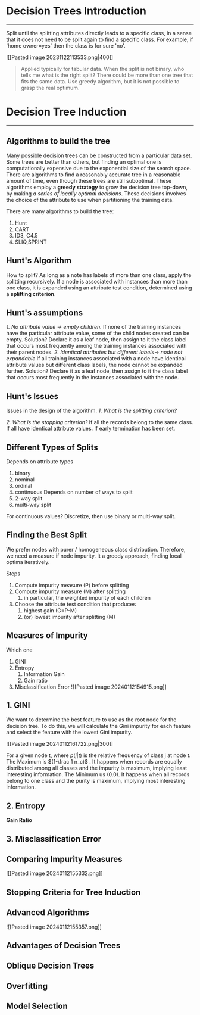 # Decision Trees Introduction
---
Split until the splitting attributes directly leads to a specific class, in a sense that it does not need to be split again to find a specific class.
For example, if 'home owner=yes' then the class is for sure 'no'.

![[Pasted image 20231122113533.png|400]]

> Applied typically for tabular data.
	When the split is not binary, who tells me what is the right split?
	There could be more than one tree that fits the same data.
	Use greedy algorithm, but it is not possible to grasp the real optimum.


# Decision Tree Induction
---
## Algorithms to build the tree
Many possible decision trees can be constructed from a particular data set.
Some trees are better than others, but finding an optimal one is computationally expensive due to the exponential size of the search space.
There are algorithms to find a reasonably accurate tree in a reasonable amount of time, even though these trees are still suboptimal.
These algorithms employ a **greedy strategy** to grow the decision tree top-down, by making *a series of locally optimal decisions*.
These decisions involves the choice of the attribute to use when partitioning the training data.

There are many algorithms to build the tree:
1. Hunt
2. CART
3. ID3, C4.5
4. SLIQ,SPRINT
## Hunt's Algorithm
How to split?
As long as a note has labels of more than one class, apply the splitting recursively.
If a node is associated with instances than more than one class, it is expanded using an attribute test condition, determined using a **splitting criterion**.
## Hunt's assumptions
*1. No attribute value -> empty children.*
If none of the training instances have the particular attribute value, some of the child nodes created can be empty.
Solution? Declare it as a leaf node, then assign to it the class label that occurs most frequently among the training instances associated with their parent nodes.
*2. Identical attributes but different labels-> node not expandable*
If all training instances associated with a node have identical attribute values but different class labels, the node cannot be expanded further.
Solution? Declare it as a leaf node, then assign to it the class label that occurs most frequently in the instances associated with the node.
## Hunt's Issues
Issues in the design of the algorithm.
*1. What is the splitting criterion?*


*2. What is the stopping criterion?*
If all the records belong to the same class.
If all have identical attribute values.
If early termination has been set.

## Different Types of Splits
Depends on attribute types
1. binary
2. nominal
3. ordinal
4. continuous
Depends on number of ways to split
1. 2-way split
2. multi-way split

For continuous values?
Discretize, then use binary or multi-way split.
## Finding the Best Split
We prefer nodes with purer / homogeneous class distribution.
Therefore, we need a measure if node impurity.
It a greedy approach, finding local optima iteratively.

Steps
1. Compute impurity measure (P) before splitting
2. Compute impurity measure (M) after splitting
	1. in particular, the weighted impurity of each children
3. Choose the attribute test condition that produces
	1. highest gain (G=P-M)
	2. (or) lowest impurity after splitting (M)

## Measures of Impurity
Which one
1. GINI
2. Entropy
	1. Information Gain
	2. Gain ratio
3. Misclassification Error
![[Pasted image 20240112154915.png]]

## 1. GINI
We want to determine the best feature to use as the root node for the decision tree. To do this, we will calculate the Gini impurity for each feature and select the feature with the lowest Gini impurity.

![[Pasted image 20240112161722.png|300]]

For a given node t, where $p(j|t)$ is the relative frequency of class j at node t.
The Maximum is $(1-\frac 1 n_c)$ . It happens when records are equally distributed among all classes and the impurity is maximum, implying least interesting information.
The Minimum us (0.0). It happens when all records belong to one class and the purity is maximum, implying most interesting information.



## 2. Entropy



**Gain Ratio**




## 3. Misclassification Error






## Comparing Impurity Measures

![[Pasted image 20240112155332.png]]



## Stopping Criteria for Tree Induction





## Advanced Algorithms
![[Pasted image 20240112155357.png]]


## Advantages of Decision Trees



## Oblique Decision Trees



## Overfitting



## Model Selection
